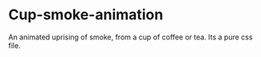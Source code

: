 # Cup-smoke-animation
An animated uprising of smoke, from a cup of coffee or tea. Its a pure css file.
